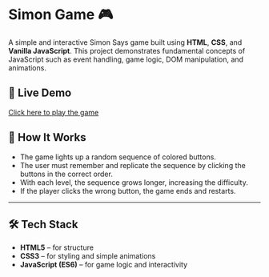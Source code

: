 # Simon Game 🎮

A simple and interactive Simon Says game built using **HTML**, **CSS**, and **Vanilla JavaScript**. This project demonstrates fundamental concepts of JavaScript such as event handling, game logic, DOM manipulation, and animations.


## 🔗 Live Demo

[Click here to play the game](https://jeevansai860.github.io/Simon-game/)  


## 🧠 How It Works

- The game lights up a random sequence of colored buttons.
- The user must remember and replicate the sequence by clicking the buttons in the correct order.
- With each level, the sequence grows longer, increasing the difficulty.
- If the player clicks the wrong button, the game ends and restarts.

---

## 🛠️ Tech Stack

- **HTML5** – for structure
- **CSS3** – for styling and simple animations
- **JavaScript (ES6)** – for game logic and interactivity
